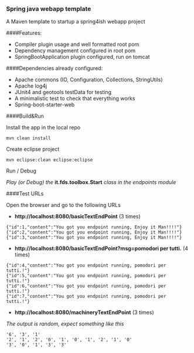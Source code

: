 ### Spring java webapp template

A Maven template to startup a spring4ish webapp project

####Features:
* Compiler plugin usage and well formatted root pom
* Dependency management configured in root pom
* SpringBootApplication plugin configured, run on tomcat

####Dependencies already configured:
* Apache commons (IO, Configuration, Collections, StringUtils)
* Apache log4j
* JUnit4 and geotools testData for testing
* A minimalistic test to check that everything works
* Spring-boot-starter-web

####Build&Run

Install the app in the local repo

```
mvn clean install
```

Create eclipse project

```
mvn eclipse:clean eclipse:eclipse
```

Run / Debug

*Play (or Debug) the* **it.fds.toolbox.Start** *class in the endpoints module*

####Test URLs

Open the browser and go to the following URLs

* **http://localhost:8080/basicTextEndPoint** (3 times)

```
{"id":1,"content":"You got you endpoint running, Enjoy it Man!!!!"}
{"id":2,"content":"You got you endpoint running, Enjoy it Man!!!!"}
{"id":3,"content":"You got you endpoint running, Enjoy it Man!!!!"}
```

* **http://localhost:8080/basicTextEndPoint?msg=pomodori per tutti.** (4 times)

```
{"id":4,"content":"You got you endpoint running, pomodori per tutti.!"}
{"id":5,"content":"You got you endpoint running, pomodori per tutti.!"}
{"id":6,"content":"You got you endpoint running, pomodori per tutti.!"}
{"id":7,"content":"You got you endpoint running, pomodori per tutti.!"}
```

* **http://localhost:8080/machineryTextEndPoint** (3 times)

*The output is random, expect something like this*

```
'6', '3', '1'
'2', '1', '2', '0', '1', '0', '1', '2', '1', '0'
'3', '0', '1', '3', '3'
```
